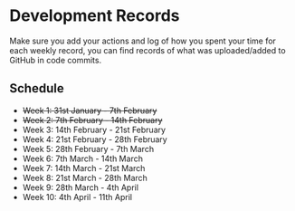 # Development Records

Make sure you add your actions and log of how you spent your time for each weekly record, you can find records of what was uploaded/added to GitHub in code commits.

## Schedule

* ~~Week 1: 31st January - 7th February~~
* ~~Week 2: 7th February - 14th February~~
* Week 3: 14th February - 21st February
* Week 4: 21st February - 28th February
* Week 5: 28th February - 7th March
* Week 6: 7th March - 14th March
* Week 7: 14th March - 21st March
* Week 8: 21st March - 28th March
* Week 9: 28th March - 4th April
* Week 10: 4th April - 11th April
